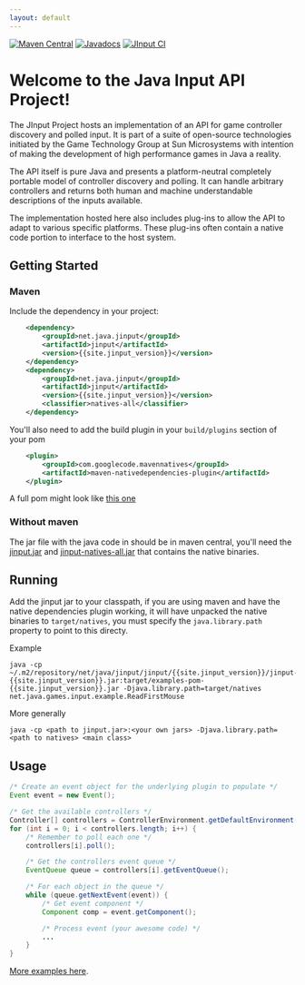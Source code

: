 ```yaml
---
layout: default
---
```

[![Maven Central](https://img.shields.io/maven-central/v/net.java.jinput/coreapi.svg)](https://maven-badges.herokuapp.com/maven-central/net.java.jinput/coreapi)
[![Javadocs](http://www.javadoc.io/badge/net.java.jinput/coreapi.svg)](http://www.javadoc.io/doc/net.java.jinput/coreapi)
[![JInput CI](https://github.com/jinput/jinput/actions/workflows/build.yml/badge.svg)](https://github.com/jinput/jinput/actions/workflows/build.yml)

# Welcome to the Java Input API Project!

<p>The JInput Project hosts an implementation of an API for game controller
discovery and polled input.  It is part of a suite of open-source technologies
initiated by the Game Technology Group at Sun Microsystems with intention of
making the development of high performance games in Java a reality.</p>
<p>The API itself is pure Java and presents a platform-neutral
completely portable model of controller discovery and polling.
It can handle arbitrary controllers and returns both human and
machine understandable descriptions of the inputs available.</p>
<p>The implementation hosted here also includes plug-ins to allow
the API to adapt to various specific platforms.  These plug-ins
often contain a native code portion to interface to the host system.
</p>

## Getting Started

### Maven

Include the dependency in your project:
```xml
    <dependency>
        <groupId>net.java.jinput</groupId>
        <artifactId>jinput</artifactId>
        <version>{{site.jinput_version}}</version>
    </dependency>
    <dependency>
        <groupId>net.java.jinput</groupId>
        <artifactId>jinput</artifactId>
        <version>{{site.jinput_version}}</version>
        <classifier>natives-all</classifier>
    </dependency>
```
You'll also need to add the build plugin in your `build/plugins` section of your pom
```xml
    <plugin>
        <groupId>com.googlecode.mavennatives</groupId>
        <artifactId>maven-nativedependencies-plugin</artifactId>
    </plugin>
```
    
A full pom might look like [this one](https://github.com/jinput/jinput/blob/master/examples/example.pom.xml)

### Without maven
The jar file with the java code in should be in maven central, you'll need the [jinput.jar](https://repo1.maven.org/maven2/net/java/jinput/jinput/{{site.jinput_version}}/jinput-{{site.jinput_version}}.jar) and [jinput-natives-all.jar](https://repo1.maven.org/maven2/net/java/jinput/jinput/{{site.jinput_version}}/jinput-{{site.jinput_version}}-natives-all.jar) that contains the native binaries.

## Running

Add the jinput jar to your classpath, if you are using maven and have the native dependencies plugin working, it will have unpacked the native binaries to `target/natives`, you must specify the `java.library.path` property to point to this directy.

Example
```
java -cp ~/.m2/repository/net/java/jinput/jinput/{{site.jinput_version}}/jinput-{{site.jinput_version}}.jar:target/examples-pom-{{site.jinput_version}}.jar -Djava.library.path=target/natives net.java.games.input.example.ReadFirstMouse
```

More generally
```
java -cp <path to jinput.jar>:<your own jars> -Djava.library.path=<path to natives> <main class>
```

## Usage

```java
/* Create an event object for the underlying plugin to populate */
Event event = new Event();

/* Get the available controllers */
Controller[] controllers = ControllerEnvironment.getDefaultEnvironment().getControllers();
for (int i = 0; i < controllers.length; i++) {
    /* Remember to poll each one */
    controllers[i].poll();

    /* Get the controllers event queue */
    EventQueue queue = controllers[i].getEventQueue();

    /* For each object in the queue */
    while (queue.getNextEvent(event)) {
        /* Get event component */
        Component comp = event.getComponent();

        /* Process event (your awesome code) */
        ...
    }
}
```

[More examples here](https://github.com/jinput/jinput/tree/master/examples/src/main/java/net/java/games/input/example).
